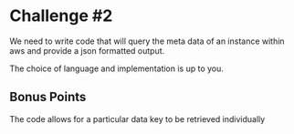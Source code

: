 # Challenge #2

We need to write code that will query the meta data of an instance within aws and provide a json formatted output.

The choice of language and implementation is up to you.

## Bonus Points

The code allows for a particular data key to be retrieved individually
